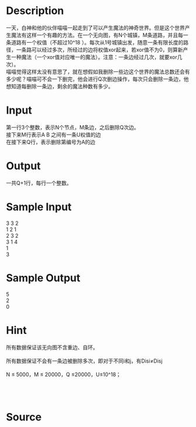 
# Description

<div class="content"><p>一天，白神和他的伙伴喵喵一起走到了可以产生魔法的神奇世界。但是这个世界产生魔法有这样一个有趣的方法。在一个无向图，有N个城镇，M条道路，并且每一条道路有一个权值（不超过10^18 ）。每次从1号城镇出发，随意一条有限长度的路径，一条路可以经过多次，所经过的边将权值xor起来，若xor值不为0，则算新产生一种魔法（一个xor值对应唯一的魔法）。注意：一条边经过几次，就要xor几次）。<br/>
喵喵觉得这样太没有意思了，就在想假如我删除一些边这个世界的魔法总数还会有多少呢？喵喵可不会一下删完，他会进行Q次删边操作，每次只会删除一条边，他想知道每删除一条边，剩余的魔法种数有多少。</p></div>

# Input

<div class="content"><p>第一行3个整数，表示N个节点，M条边，之后删除Q次边。<br/>
接下来M行表示A B 之间有一条U权值的边<br/>
在接下来Q行，表示删除第编号为A的边</p></div>

# Output

<div class="content"><p>一共Q+1行，每行一个整数。</p></div>

# Sample Input

<div class="content"><span class="sampledata">3 3 2<br/>
1 2 1<br/>
2 3 2<br/>
3 1 4<br/>
1<br/>
3</span></div>

# Sample Output

<div class="content"><span class="sampledata">5<br/>
2<br/>
0</span></div>

# Hint

<div class="content"><p></p><p>所有数据保证该无向图不含重边、自环。<br/><br/>
所有数据保证不会有一条边被删除多次，即对于不同i和j，有Disi≠Disj<br/><br/>
N ≤ 5000，M ≤ 20000，Q ≤20000，U≤10^18；<br/><br/>
<br/><br/>
</p><p></p></div>

# Source

<div class="content"><p><a href="problemset.php?search="></a></p></div>

